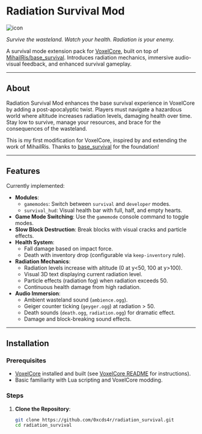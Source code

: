 # Radiation Survival Mod

![icon](https://github.com/user-attachments/assets/ca231f7b-1413-45a0-8394-3a1bac27dc03)


*Survive the wasteland. Watch your health. Radiation is your enemy.*

A survival mode extension pack for [VoxelCore](https://github.com/MihailRis/VoxelEngine-Cpp), built on top of [MihailRis/base_survival](https://github.com/MihailRis/base_survival). Introduces radiation mechanics, immersive audio-visual feedback, and enhanced survival gameplay.

---

## About

Radiation Survival Mod enhances the base survival experience in VoxelCore by adding a post-apocalyptic twist. Players must navigate a hazardous world where altitude increases radiation levels, damaging health over time. Stay low to survive, manage your resources, and brace for the consequences of the wasteland.

This is my first modification for VoxelCore, inspired by and extending the work of MihailRis. Thanks to [base_survival](https://github.com/MihailRis/base_survival) for the foundation!

---

## Features

Currently implemented:

- **Modules**:
  - `gamemodes`: Switch between `survival` and `developer` modes.
  - `survival_hud`: Visual health bar with full, half, and empty hearts.
- **Game Mode Switching**: Use the `gamemode` console command to toggle modes.
- **Slow Block Destruction**: Break blocks with visual cracks and particle effects.
- **Health System**:
  - Fall damage based on impact force.
  - Death with inventory drop (configurable via `keep-inventory` rule).
- **Radiation Mechanics**:
  - Radiation levels increase with altitude (0 at y<50, 100 at y>100).
  - Visual 3D text displaying current radiation level.
  - Particle effects (radiation fog) when radiation exceeds 50.
  - Continuous health damage from high radiation.
- **Audio Immersion**:
  - Ambient wasteland sound (`ambience.ogg`).
  - Geiger counter ticking (`geyger.ogg`) at radiation > 50.
  - Death sounds (`death.ogg`, `radiation.ogg`) for dramatic effect.
  - Damage and block-breaking sound effects.

---

## Installation

### Prerequisites

- [VoxelCore](https://github.com/MihailRis/VoxelEngine-Cpp) installed and built (see [VoxelCore README](https://github.com/MihailRis/VoxelEngine-Cpp#build-project-in-linux) for instructions).
- Basic familiarity with Lua scripting and VoxelCore modding.

### Steps

1. **Clone the Repository**:
   ```bash
   git clone https://github.com/0xcds4r/radiation_survival.git
   cd radiation_survival

